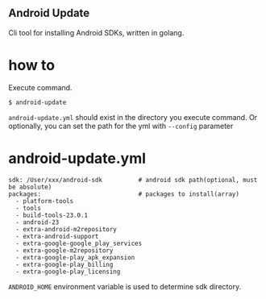 Android Update
---

Cli tool for installing Android SDKs, written in golang.


# how to

Execute command.
```
$ android-update
```

`android-update.yml` should exist in the directory you execute command.
Or optionally, you can set the path for the yml with `--config` parameter

# android-update.yml

```
sdk: /User/xxx/android-sdk          # android sdk path(optional, must be absolute)
packages:                           # packages to install(array)
  - platform-tools
  - tools
  - build-tools-23.0.1
  - android-23
  - extra-android-m2repository
  - extra-android-support
  - extra-google-google_play_services
  - extra-google-m2repository
  - extra-google-play_apk_expansion
  - extra-google-play_billing
  - extra-google-play_licensing
```

`ANDROID_HOME` environment variable is used to determine sdk directory.
